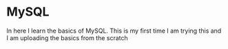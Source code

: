 # MySQL
In here I learn the basics of MySQL. This is my first time I am trying this and I am uploading the basics from the scratch 
